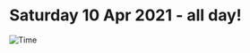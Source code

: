# Saturday 10 Apr 2021 - all day!
![Time](https://github.com/rich-ctm/today/workflows/Time/badge.svg)
